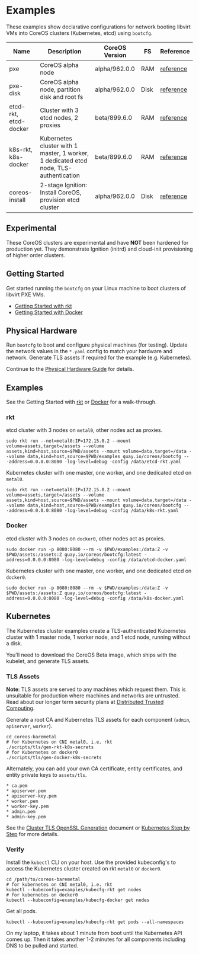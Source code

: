 
# Examples

These examples show declarative configurations for network booting libvirt VMs into CoreOS clusters (Kubernetes, etcd) using `bootcfg`.

| Name       | Description | CoreOS Version | FS | Reference | 
|------------|-------------|----------------|----|-----------|
| pxe | CoreOS alpha node | alpha/962.0.0 | RAM | [reference](https://coreos.com/os/docs/latest/booting-with-ipxe.html) |
| pxe-disk | CoreOS alpha node, partition disk and root fs | alpha/962.0.0 | Disk | [reference](https://coreos.com/os/docs/latest/booting-with-ipxe.html) |
| etcd-rkt, etcd-docker | Cluster with 3 etcd nodes, 2 proxies | beta/899.6.0 | RAM | [reference](https://coreos.com/os/docs/latest/cluster-architectures.html) |
| k8s-rkt, k8s-docker | Kubernetes cluster with 1 master, 1 worker, 1 dedicated etcd node, TLS-authentication | beta/899.6.0 | RAM | [reference](https://github.com/coreos/coreos-kubernetes) |
| coreos-install | 2-stage Ignition: Install CoreOS, provision etcd cluster | alpha/962.0.0 | Disk | [reference](https://coreos.com/os/docs/latest/installing-to-disk.html) |

## Experimental

These CoreOS clusters are experimental and have **NOT** been hardened for production yet. They demonstrate Ignition (initrd) and cloud-init provisioning of higher order clusters.

## Getting Started

Get started running the `bootcfg` on your Linux machine to boot clusters of libvirt PXE VMs.

* [Getting Started with rkt](../Documentation/getting-started-rkt.md)
* [Getting Started with Docker](../Documentation/getting-started-docker.md)

## Physical Hardware

Run `bootcfg` to boot and configure physical machines (for testing). Update the network values in the `*.yaml` config to match your hardware and network. Generate TLS assets if required for the example (e.g. Kubernetes).

Continue to the [Physical Hardware Guide](../Documentation/physical-hardware.md) for details.

## Examples

See the Getting Started with [rkt](getting-started-rkt.md) or [Docker](getting-started-docker.md) for a walk-through.

### rkt

etcd cluster with 3 nodes on `metal0`, other nodes act as proxies.

    sudo rkt run --net=metal0:IP=172.15.0.2 --mount volume=assets,target=/assets --volume assets,kind=host,source=$PWD/assets --mount volume=data,target=/data --volume data,kind=host,source=$PWD/examples quay.io/coreos/bootcfg -- -address=0.0.0.0:8080 -log-level=debug -config /data/etcd-rkt.yaml

Kubernetes cluster with one master, one worker, and one dedicated etcd on `metal0`.

    sudo rkt run --net=metal0:IP=172.15.0.2 --mount volume=assets,target=/assets --volume assets,kind=host,source=$PWD/assets --mount volume=data,target=/data --volume data,kind=host,source=$PWD/examples quay.io/coreos/bootcfg -- -address=0.0.0.0:8080 -log-level=debug -config /data/k8s-rkt.yaml

### Docker

etcd cluster with 3 nodes on `docker0`, other nodes act as proxies.

    sudo docker run -p 8080:8080 --rm -v $PWD/examples:/data:Z -v $PWD/assets:/assets:Z quay.io/coreos/bootcfg:latest -address=0.0.0.0:8080 -log-level=debug -config /data/etcd-docker.yaml

Kubernetes cluster with one master, one worker, and one dedicated etcd on `docker0`.

    sudo docker run -p 8080:8080 --rm -v $PWD/examples:/data:Z -v $PWD/assets:/assets:Z quay.io/coreos/bootcfg:latest -address=0.0.0.0:8080 -log-level=debug -config /data/k8s-docker.yaml

## Kubernetes

The Kubernetes cluster examples create a TLS-authenticated Kubernetes cluster with 1 master node, 1 worker node, and 1 etcd node, running without a disk.

You'll need to download the CoreOS Beta image, which ships with the kubelet, and generate TLS assets.

### TLS Assets

**Note**: TLS assets are served to any machines which request them. This is unsuitable for production where machines and networks are untrusted. Read about our longer term security plans at [Distributed Trusted Computing](https://coreos.com/blog/coreos-trusted-computing.html).

Generate a root CA and Kubernetes TLS assets for each component (`admin`, `apiserver`, `worker`).

    cd coreos-baremetal
    # for Kubernetes on CNI metal0, i.e. rkt
    ./scripts/tls/gen-rkt-k8s-secrets
    # for Kubernetes on docker0
    ./scripts/tls/gen-docker-k8s-secrets

Alternately, you can add your own CA certificate, entity certificates, and entity private keys to `assets/tls`.

    * ca.pem
    * apiserver.pem
    * apiserver-key.pem
    * worker.pem
    * worker-key.pem
    * admin.pem
    * admin-key.pem

See the [Cluster TLS OpenSSL Generation](https://coreos.com/kubernetes/docs/latest/openssl.html) document or [Kubernetes Step by Step](https://coreos.com/kubernetes/docs/latest/getting-started.html) for more details.

### Verify

Install the `kubectl` CLI on your host. Use the provided kubeconfig's to access the Kubernetes cluster created on rkt `metal0` or `docker0`.

    cd /path/to/coreos-baremetal
    # for kubernetes on CNI metal0, i.e. rkt
    kubectl --kubeconfig=examples/kubecfg-rkt get nodes
    # for kubernetes on docker0
    kubectl --kubeconfig=examples/kubecfg-docker get nodes

Get all pods.

    kubectl --kubeconfig=examples/kubecfg-rkt get pods --all-namespaces

On my laptop, it takes about 1 minute from boot until the Kubernetes API comes up. Then it takes another 1-2 minutes for all components including DNS to be pulled and started.


